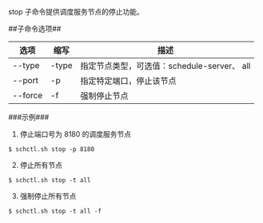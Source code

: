 stop 子命令提供调度服务节点的停止功能。

##子命令选项##

|选项      |缩写  |描述                    |
|----------|------|------------------------|
|--type     |-type|指定节点类型，可选值：schedule-server、 all|
|--port    |-p    |指定特定端口，停止该节点|
|--force   |-f    |强制停止节点            |


###示例###

1. 停止端口号为 8180 的调度服务节点

  ```lang-javascript
  $ schctl.sh stop -p 8180
  ```

2. 停止所有节点

  ```lang-javascript
  $ schctl.sh stop -t all
  ```
3.  强制停止所有节点

  ```lang-javascript
  $ schctl.sh stop -t all -f
  ```